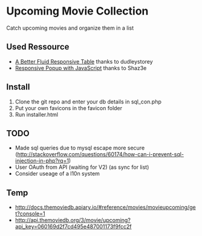 # Upcoming Movie Collection
Catch upcoming movies and organize them in a list

## Used Ressource
* [A Better Fluid Responsive Table](http://codepen.io/dudleystorey/pen/Geprd) thanks to dudleystorey
* [Responsive Popup with JavaScript](http://codepen.io/Shaz3e/pen/jEZpJW) thanks to Shaz3e

## Install
1. Clone the git repo and enter your db details in sql_con.php
2. Put your own favicons in the favicon folder
3. Run installer.html

## TODO
* Made sql queries due to mysql escape more secure (http://stackoverflow.com/questions/60174/how-can-i-prevent-sql-injection-in-php?rq=1)
* User OAuth from API (waiting for V2) (as sync for list)
* Consider useage of a l10n system

## Temp
* http://docs.themoviedb.apiary.io/#reference/movies/movieupcoming/get?console=1
* http://api.themoviedb.org/3/movie/upcoming?api_key=060169d2f7cd495e487001173f9fcc2f
